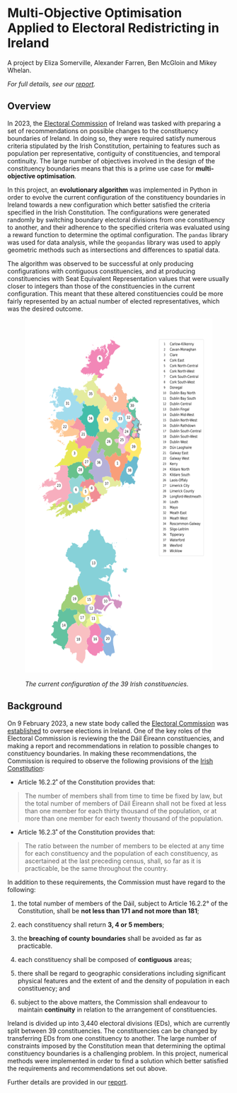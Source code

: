# Multi-Objective Optimisation Applied to Electoral Redistricting in Ireland

A project by Eliza Somerville, Alexander Farren, Ben McGloin and Mikey Whelan.

*For full details, see our <a href="https://elizasomerville.github.io/Redistricting_Ireland_Report.pdf">report</a>.*

## Overview

In 2023, the [Electoral Commission](https://www.electoralcommission.ie/constituency-reviews/) of Ireland was tasked with preparing a set of recommendations on possible changes to the constituency boundaries of Ireland. In doing so, they were required satisfy numerous criteria stipulated by the Irish Constitution, pertaining to features such as population per representative, contiguity of constituencies, and temporal continuity. The large number of objectives involved in the design of the constituency boundaries means that this is a prime use case for **multi-objective optimisation**.

In this project, an **evolutionary algorithm** was implemented in Python in order to evolve the current configuration of the constituency boundaries in Ireland towards a new configuration which better satisfied the criteria specified in the Irish Constitution. The configurations were generated randomly by switching boundary electoral divisions from one constituency to another, and their adherence to the specified criteria was evaluated using a reward function to determine the optimal configuration. The `pandas` library was used for data analysis, while the `geopandas` library was used to apply geometric methods such as intersections and differences to spatial data.

The algorithm was observed to be successful at only producing configurations with contiguous constituencies, and at producing constituencies with Seat Equivalent Representation values that were usually closer to integers than those of the constituencies in the current configuration. This meant that these altered constituencies could be more fairly represented by an actual number of elected representatives, which was the desired outcome.

<figure>
<p align="center">
  <img src="images/current_configuration_numbered.svg" style="width:800px;height:800px;"/>
</p>
<figcaption><em>The current configuration of the 39 Irish constituencies.</em></figcaption>
</figure>

## Background

On 9 February 2023, a new state body called the [Electoral Commission](https://www.electoralcommission.ie/constituency-reviews/) was [established](https://www.gov.ie/en/press-release/fd25a-an-coimisiun-toghchain-the-electoral-commission-is-formally-established-on-a-statutory-footing/) to oversee elections in Ireland. One of the key roles of the Electoral Commission is reviewing the the Dáil Éireann constituencies, and making a report and recommendations in relation to possible changes to constituency boundaries. In making these recommendations, the Commission is required to observe the following provisions of the [Irish Constitution](http://www.irishstatutebook.ie/en/constitution/index.html):

- Article 16.2.2˚ of the Constitution provides that:

>The number of members shall from time to time be fixed by law, but the total number of members of Dáil Éireann shall not be fixed at less than one member for each thirty thousand of the population, or at more than one member for each twenty thousand of the population.

- Article 16.2.3˚ of the Constitution provides that:

>The ratio between the number of members to be elected at any time for each constituency and the population of each constituency, as ascertained at the last preceding census, shall, so far as it is practicable, be the same throughout the country.

In addition to these requirements, the Commission must have regard to the following:

1. the total number of members of the Dáil, subject to Article 16.2.2° of the Constitution, shall be **not less than 171 and not more than 181**;

2. each constituency shall return **3, 4 or 5 members**;

3. the **breaching of county boundaries** shall be avoided as far as practicable.  

4. each constituency shall be composed of **contiguous** areas;

5. there shall be regard to geographic considerations including significant physical features and the extent of and the density of population in each constituency; and

6. subject to the above matters, the Commission shall endeavour to maintain **continuity** in relation to the arrangement of constituencies.

Ireland is divided up into 3,440 electoral divisions (EDs), which are currently split between 39 constituencies. The constituencies can be changed by transferring EDs from one constituency to another. The large number of constraints imposed by the Constitution mean that determining the optimal constituency boundaries is a challenging problem. In this project, numerical methods were implemented in order to find a solution which better satisfied the requirements and recommendations set out above.

Further details are provided in our <a href="https://elizasomerville.github.io/Redistricting_Ireland_Report.pdf">report</a>.
